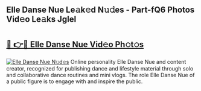 ## Elle Danse Nue Le𝚊k𝚎d N𝚞𝚍es - Part-fQ6 Photos Vid𝚎o Le𝚊ks JgIel

# <h2><a href="http://fbauea.evod.top/?m=Elle+Danse+Nue">🔗 👉🔴 Elle Danse Nue Vid𝚎o Ph𝚘t𝚘s</a></h2>

[![Elle Danse Nue N𝚞d𝚎s](https://i.imgur.com/8V9OHl7.gif)](http://fbauea.evod.top/?m=Elle+Danse+Nue)
Online personality Elle Danse Nue and content creator, recognized for publishing dance and lifestyle material through solo and collaborative dance routines and mini vlogs. The role Elle Danse Nue of a public figure is to engage with and inspire the public. 
